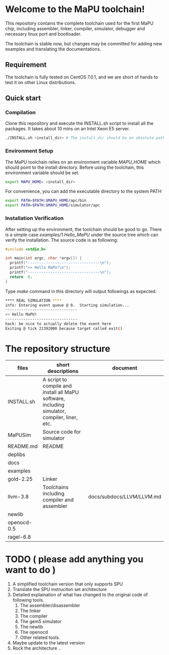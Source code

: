 # Welcome to the MaPU toolchain!
This repository contains the complete toolchain used for the first MaPU chip, including assembler, linker, compiler, simulator, debugger and necessary linux port and bootloader.

The toolchain is stable now, but changes may be committed for adding new examples and translating the documentations.
## Requirement

The toolchain is fully tested on CentOS 7.0.1, and we are short of hands to test it on other Linux distributions.

## Quick start

### Compilation
Clone this repository and execute the INSTALL.sh script to install all the packages. It takes about 10 mins on an Intel Xeon E5 server.
```bash
./INSTALL.sh <install_dir> # The install_dir should be an absolute path.
```
### Environment Setup
The MaPU toolchain relies on an environment variable *MAPU_HOME* which should point to the install directory. Before using the toolchain, this environment variable should be set.
```bash
export MAPU_HOME= <install_dir>
```
For convenience, you can add the executable directory to the system PATH 
```bash
export PATH=$PATH:$MAPU_HOME/apc/bin
export PATH=$PATH:$MAPU_HOME/simulator/apc
```
### Installation Verification
After setting up the environment, the toolchain should be good to go. There is a simple case *examples/1.Hello_MaPU* under the source tree which can verify the installation. The source code is as following:
```c
#include <stdio.h>

int main(int argc, char *argv[]) {
  printf("--------------------------------\n");
  printf(">> Hello MaPU!\n");
  printf("--------------------------------\n");
  return  0;
}
```
Type *make* command in this directory will output followings as expected:
```bash
**** REAL SIMULATION ****
info: Entering event queue @ 0.  Starting simulation...
--------------------------------
>> Hello MaPU!
--------------------------------
hack: be nice to actually delete the event here
Exiting @ tick 21392000 because target called exit()
```
# The repository structure
|  files        | short descriptions        | document              | 
|  -------------|---------------------------|-----------------------|
|  INSTALL.sh   |A script to compile and install all MaPU software, including simulator, compiler, liner, etc.|                       |
|  MaPUSim      |Source code for simulator |                       |
|  README.md    |README                     |                       |
|  deplibs      |                           |                       |
|  docs         |                           |                       |
|  examples     |                           |                       |
|  gold-2.25    |Linker                     |                       |
|  llvm-3.8     |Toolchains including compiler and assembler| docs/subdocs/LLVM/LLVM.md           |
|  newlib       |                           |                       |
|  openocd-0.5  |                           |                       |
|  ragel-6.8    |                           |                       |

# TODO ( please add anything you want to do )
1. A simplified toolchain version that only supports SPU
2. Translate the SPU instruciton set architecture
3. Detailed explaination of what has changed to the original code of following tools.
    1. The assembler/disassembler
    2. The linker
    3. The compiler
    4. The gem5 simulator
    5. The newlib
    6. The openocd 
    7. Other related tools.
4. Maybe update to the latest version
5. Rock the architecture ..
